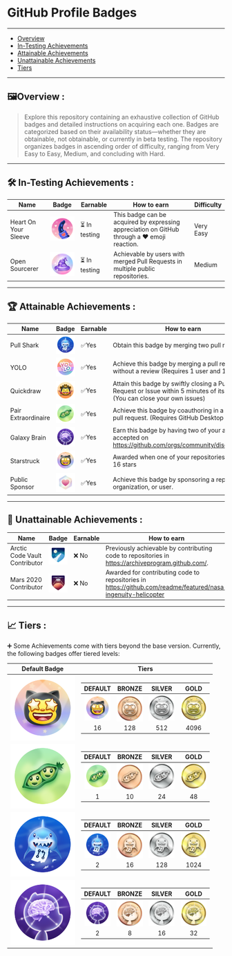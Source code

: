 # GitHub Profile Badges

---
- [Overview](#🖼️overview)
- [In-Testing Achievements](#🛠️in-testing-achievements)
- [Attainable Achievements](#🏆attainable-achievements)
- [Unattainable Achievements](#🚫unattainable-achievements)
- [Tiers](#📈tiers)
---

## 🖼️Overview :

> Explore this repository containing an exhaustive collection of GitHub badges and detailed instructions on acquiring each one. Badges are categorized based on their availability status—whether they are obtainable, not obtainable, or currently in beta testing. The repository organizes badges in ascending order of difficulty, ranging from Very Easy to Easy, Medium, and concluding with Hard.
> 

---

## 🛠️ In-Testing Achievements  :

| Name | Badge | Earnable | How to earn | Difficulty |
| --- | --- | --- | --- | --- |
| Heart On Your Sleeve | <img src="https://raw.githubusercontent.com/Schweinepriester/github-profile-achievements/main/images/heart-on-your-sleeve-default.png" width="120px"> | ⏳ In testing | This badge can be acquired by expressing appreciation on GitHub through a ❤️ emoji reaction. | Very Easy |
| Open Sourcerer | <img src="https://raw.githubusercontent.com/Schweinepriester/github-profile-achievements/main/images/open-sourcerer-default.png" width="120px"> | ⏳ In testing | Achievable by users with merged Pull Requests in multiple public repositories. | Medium |

---

## 🏆 Attainable Achievements :

| Name | Badge | Earnable | How to earn | Difficulty |
| --- | --- | --- | --- | --- |
| Pull Shark | <img src="https://raw.githubusercontent.com/Schweinepriester/github-profile-achievements/main/images/pull-shark-default.png" width="175px"> | ✅Yes | Obtain this badge by merging two pull requests. | Medium |
| YOLO | <img src="https://raw.githubusercontent.com/Schweinepriester/github-profile-achievements/main/images/yolo-default.png" width="175px"> | ✅Yes | Achieve this badge by merging a pull request without a review (Requires 1 user and 1 reviewer | Medium |
| Quickdraw | <img src="https://raw.githubusercontent.com/Schweinepriester/github-profile-achievements/main/images/quickdraw-default.png" width="175px"> | ✅Yes | Attain this badge by swiftly closing a Pull Request or Issue within 5 minutes of its opening. (You can close your own issues) | Very Easy |
| Pair Extraordinaire | <img src="https://raw.githubusercontent.com/Schweinepriester/github-profile-achievements/main/images/pair-extraordinaire-default.png" width="175px"> | ✅Yes | Achieve this badge by coauthoring in a merged pull request. (Requires GitHub Desktop App) | Hard |
| Galaxy Brain | <img src="https://raw.githubusercontent.com/Schweinepriester/github-profile-achievements/main/images/galaxy-brain-default.png" width="175px"> | ✅Yes | Earn this badge by having two of your answers accepted on https://github.com/orgs/community/discussions/. | Medium |
| Starstruck | <img src="https://raw.githubusercontent.com/Schweinepriester/github-profile-achievements/main/images/starstruck-default.png" width="175px"> | ✅Yes | Awarded when one of your repositories reaches 16 stars | Hard |
| Public Sponsor | <img src="https://raw.githubusercontent.com/Schweinepriester/github-profile-achievements/main/images/public-sponsor-default.png" width="175px"> | ✅Yes | Achieve this badge by sponsoring a repository, organization, or user. | Very Easy |

---

## 🚫 Unattainable Achievements :

| Name | Badge | Earnable | How to earn | Difficulty |
| --- | --- | --- | --- | --- |
| Arctic Code Vault Contributor | <img src="https://raw.githubusercontent.com/Schweinepriester/github-profile-achievements/main/images/arctic-code-vault-contributor-default.png" width="175px">  | ❌ No | Previously achievable by contributing code to repositories in https://archiveprogram.github.com/. | Very Easy |
| Mars 2020 Contributor | <img src="https://raw.githubusercontent.com/Schweinepriester/github-profile-achievements/main/images/mars-2020-contributor-default.png" width="175px"> | ❌ No | Awarded for contributing code to repositories in https://github.com/readme/featured/nasa-ingenuity-helicopter | Easy |

---

## 📈 Tiers :

<aside>
➕ Some Achievements come with tiers beyond the base version. Currently, the following badges offer tiered levels:

</aside>

| Default Badge | Tiers | 
| :-: | :-: |
| <img src="https://raw.githubusercontent.com/drknzz/GitHub-Achievements/main/Media/Badges/Star-Struck/PNG/Skin-Tones/StarStruck_SkinTone1.png" width="150px"> | <table>  <thead>  <tr>  <th>DEFAULT</th> <th>BRONZE</th>  <th>SILVER</th>  <th>GOLD</th>  </tr>  </thead>  <tbody>  <tr>  <td align="center"><img src="https://raw.githubusercontent.com/drknzz/GitHub-Achievements/main/Media/Badges/Star-Struck/PNG/Skin-Tones/StarStruck_SkinTone1.png" width="60px"></td>   <td><img src="https://github.com/drknzz/GitHub-Achievements/raw/main/Media/Badges/Star-Struck/PNG/StarStruck_Bronze.png" width="60px" align="center"></td>  <td><img src="https://github.com/drknzz/GitHub-Achievements/raw/main/Media/Badges/Star-Struck/PNG/StarStruck_Silver.png" width="60px"></td>  <td><img src="https://github.com/drknzz/GitHub-Achievements/raw/main/Media/Badges/Star-Struck/PNG/StarStruck_Gold.png" width="60px"></td>  </tr>  <tr>  <td align="center">16</td>  <td align="center">128</td>  <td align="center">512</td>  <td align="center">4096</td>  </tr>   </tbody>  </table>      |
| <img src="https://raw.githubusercontent.com/drknzz/GitHub-Achievements/main/Media/Badges/Pair-Extraordinaire/PNG/PairExtraordinaire.png " width="150px"> | <table>  <thead>  <tr>  <th>DEFAULT</th> <th>BRONZE</th>  <th>SILVER</th>  <th>GOLD</th>  </tr>  </thead>  <tbody>  <tr>  <td align="center"><img src="https://raw.githubusercontent.com/drknzz/GitHub-Achievements/main/Media/Badges/Pair-Extraordinaire/PNG/PairExtraordinaire.png" width="60px"></td>   <td><img src="https://raw.githubusercontent.com/drknzz/GitHub-Achievements/main/Media/Badges/Pair-Extraordinaire/PNG/PairExtraordinaire_Bronze.png" width="60px" align="center"></td>  <td><img src="https://github.com/drknzz/GitHub-Achievements/blob/main/Media/Badges/Pair-Extraordinaire/PNG/PairExtraordinaire_Silver.png" width="60px"></td>  <td><img src="https://github.com/drknzz/GitHub-Achievements/raw/main/Media/Badges/Pair-Extraordinaire/PNG/PairExtraordinaire_Gold.png" width="60px"></td>  </tr>  <tr>  <td align="center">1</td>  <td align="center">10</td>  <td align="center">24</td>  <td align="center">48</td>  </tr>   </tbody>  </table>      |
| <img src="https://github.com/drknzz/GitHub-Achievements/raw/main/Media/Badges/Pull-Shark/PNG/PullShark.png" width="150px"> | <table>  <thead>  <tr>  <th>DEFAULT</th> <th>BRONZE</th>  <th>SILVER</th>  <th>GOLD</th>  </tr>  </thead>  <tbody>  <tr>  <td align="center"><img src="https://github.com/drknzz/GitHub-Achievements/raw/main/Media/Badges/Pull-Shark/PNG/PullShark.png" width="60px"></td>   <td><img src="https://github.com/drknzz/GitHub-Achievements/raw/main/Media/Badges/Pull-Shark/PNG/PullShark_Bronze.png" width="60px" align="center"></td>  <td><img src="https://github.com/drknzz/GitHub-Achievements/raw/main/Media/Badges/Pull-Shark/PNG/PullShark_Silver.png" width="60px"></td>  <td><img src="https://github.com/drknzz/GitHub-Achievements/raw/main/Media/Badges/Pull-Shark/PNG/PullShark_Gold.png" width="60px"></td>  </tr>  <tr>  <td align="center">2</td>  <td align="center">16</td>  <td align="center">128</td>  <td align="center">1024</td>  </tr>   </tbody>  </table>      |
| <img src="https://github.com/drknzz/GitHub-Achievements/raw/main/Media/Badges/Galaxy-Brain/PNG/GalaxyBrain.png" width="150px"> | <table>  <thead>  <tr>  <th>DEFAULT</th> <th>BRONZE</th>  <th>SILVER</th>  <th>GOLD</th>  </tr>  </thead>  <tbody>  <tr>  <td><img src="https://github.com/drknzz/GitHub-Achievements/raw/main/Media/Badges/Galaxy-Brain/PNG/GalaxyBrain.png" width="60px"></td>  <td><img src="https://github.com/drknzz/GitHub-Achievements/raw/main/Media/Badges/Galaxy-Brain/PNG/GalaxyBrain_Bronze.png" width="60px" align="center"></td>  <td><img src="https://github.com/drknzz/GitHub-Achievements/raw/main/Media/Badges/Galaxy-Brain/PNG/GalaxyBrain_Silver.png" width="60px"></td>  <td><img src="https://github.com/drknzz/GitHub-Achievements/raw/main/Media/Badges/Galaxy-Brain/PNG/GalaxyBrain_Gold.png" width="60px"></td>  </tr>  <tr>  <td align="center">2</td> <td align="center">8</td>  <td align="center">16</td>  <td align="center">32</td>  </tr>   </tbody>  </table>
